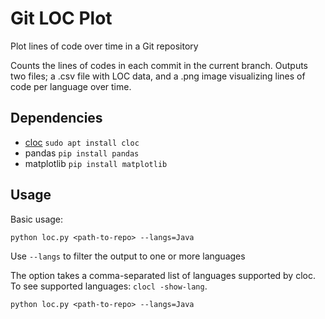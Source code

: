 # Git LOC Plot

Plot lines of code over time in a Git repository

Counts the lines of codes in each commit in the current branch. Outputs two files; a .csv file with LOC data, and a .png image visualizing lines of code per language over time.

## Dependencies
- [cloc](https://github.com/AlDanial/cloc) `sudo apt install cloc`
- pandas `pip install pandas`
- matplotlib `pip install matplotlib`

## Usage

Basic usage:

```
python loc.py <path-to-repo> --langs=Java
```

Use `--langs` to filter the output to one or more languages

The option takes a comma-separated list of languages supported by cloc. To see supported languages: `clocl -show-lang`.

```
python loc.py <path-to-repo> --langs=Java
```

